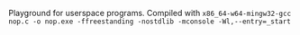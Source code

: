 Playground for userspace programs. Compiled with `x86_64-w64-mingw32-gcc nop.c -o nop.exe -ffreestanding -nostdlib -mconsole -Wl,--entry=_start`

